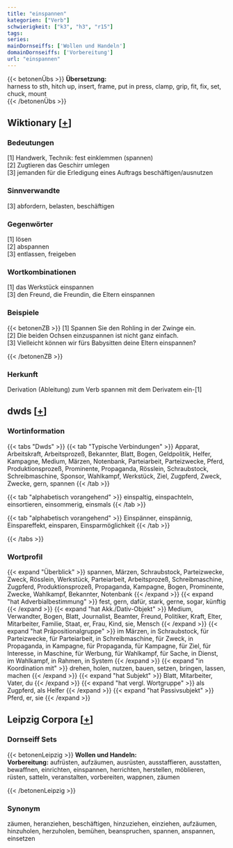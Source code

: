 ```yaml
---
title: "einspannen"
kategorien: ["Verb"]
schwierigkeit: ["k3", "h3", "r15"]
tags:
series:
mainDornseiffs: ['Wollen und Handeln']
domainDornseiffs: ['Vorbereitung']
url: "einspannen"
---
```


{{< betonenÜbs >}}
**Übersetzung:**  
harness to sth, hitch up, insert, frame, put in press, clamp, grip, fit, fix, set, chuck, mount  
{{< /betonenÜbs >}}

## Wiktionary [[+](https://de.wiktionary.org/wiki/einspannen)]

### Bedeutungen
[1] Handwerk, Technik: fest einklemmen (spannen)  
[2] Zugtieren das Geschirr umlegen  
[3] jemanden für die Erledigung eines Auftrags beschäftigen/ausnutzen  

### Sinnverwandte
[3] abfordern, belasten, beschäftigen  

### Gegenwörter
[1] lösen  
[2] abspannen  
[3] entlassen, freigeben  

### Wortkombinationen
[1] das Werkstück einspannen  
[3] den Freund, die Freundin, die Eltern einspannen  

### Beispiele
{{< betonenZB >}}
[1] Spannen Sie den Rohling in der Zwinge ein.  
[2] Die beiden Ochsen einzuspannen ist nicht ganz einfach.  
[3] Vielleicht können wir fürs Babysitten deine Eltern einspannen?  

{{< /betonenZB >}}
### Herkunft
Derivation (Ableitung) zum Verb spannen mit dem Derivatem ein-[1]  



## dwds [[+](https://www.dwds.de/wb/einspannen)]

### Wortinformation
{{< tabs "Dwds" >}}
{{< tab "Typische Verbindungen" >}}
Apparat, Arbeitskraft, Arbeitsprozeß, Bekannter, Blatt, Bogen, Geldpolitik, Helfer, Kampagne, Medium, Märzen, Notenbank, Parteiarbeit, Parteizwecke, Pferd, Produktionsprozeß, Prominente, Propaganda, Rösslein, Schraubstock, Schreibmaschine, Sponsor, Wahlkampf, Werkstück, Ziel, Zugpferd, Zweck, Zwecke, gern, spannen
{{< /tab >}}

{{< tab "alphabetisch vorangehend" >}}
einspaltig, einspachteln, einsortieren, einsommerig, einsmals
{{< /tab >}}

{{< tab "alphabetisch vorangehend" >}}
Einspänner, einspännig, Einspareffekt, einsparen, Einsparmöglichkeit
{{< /tab >}}

{{< /tabs >}}

### Wortprofil
{{< expand "Überblick" >}} spannen, Märzen, Schraubstock, Parteizwecke, Zweck, Rösslein, Werkstück, Parteiarbeit, Arbeitsprozeß, Schreibmaschine, Zugpferd, Produktionsprozeß, Propaganda, Kampagne, Bogen, Prominente, Zwecke, Wahlkampf, Bekannter, Notenbank {{< /expand >}}
{{< expand "hat Adverbialbestimmung" >}} fest, gern, dafür, stark, gerne, sogar, künftig {{< /expand >}}
{{< expand "hat Akk./Dativ-Objekt" >}} Medium, Verwandter, Bogen, Blatt, Journalist, Beamter, Freund, Politiker, Kraft, Elter, Mitarbeiter, Familie, Staat, er, Frau, Kind, sie, Mensch {{< /expand >}}
{{< expand "hat Präpositionalgruppe" >}} im Märzen, in Schraubstock, für Parteizwecke, für Parteiarbeit, in Schreibmaschine, für Zweck, in Propaganda, in Kampagne, für Propaganda, für Kampagne, für Ziel, für Interesse, in Maschine, für Werbung, für Wahlkampf, für Sache, in Dienst, im Wahlkampf, in Rahmen, in System {{< /expand >}}
{{< expand "in Koordination mit" >}} drehen, holen, nutzen, bauen, setzen, bringen, lassen, machen {{< /expand >}}
{{< expand "hat Subjekt" >}} Blatt, Mitarbeiter, Vater, du {{< /expand >}}
{{< expand "hat vergl. Wortgruppe" >}} als Zugpferd, als Helfer {{< /expand >}}
{{< expand "hat Passivsubjekt" >}} Pferd, er, sie {{< /expand >}}

## Leipzig Corpora [[+](https://corpora.uni-leipzig.de/en/res?word=einspannen&corpusId=deu_newscrawl-public_2018)]

### Dornseiff Sets
{{< betonenLeipzig >}}
**Wollen und Handeln:**  
**Vorbereitung:** aufrüsten, aufzäumen, ausrüsten, ausstaffieren, ausstatten, bewaffnen, einrichten, einspannen, herrichten, herstellen, möblieren, rüsten, satteln, veranstalten, vorbereiten, wappnen, zäumen  

{{< /betonenLeipzig >}}

### Synonym
zäumen, heranziehen, beschäftigen, hinzuziehen, einziehen, aufzäumen, hinzuholen, herzuholen, bemühen, beanspruchen, spannen, anspannen, einsetzen

